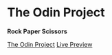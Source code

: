 <h1>The Odin Project</h1>
<p><strong>Rock Paper Scissors</strong></p>
<a href="https://www.theodinproject.com/lessons/foundations-rock-paper-scissors" target="_blank">The Odin Project</a>
<a href="https://yhfung-git.github.io/rock-paper-scissors/" target="_blank">Live Preview</a>
